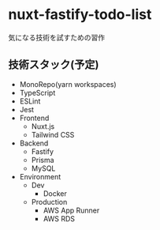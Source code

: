 # nuxt-fastify-todo-list

気になる技術を試すための習作

## 技術スタック(予定)

- MonoRepo(yarn workspaces)
- TypeScript
- ESLint
- Jest
- Frontend
    - Nuxt.js
    - Tailwind CSS
- Backend
    - Fastify
    - Prisma
    - MySQL
- Environment
    - Dev
        - Docker
    - Production
        - AWS App Runner
        - AWS RDS
